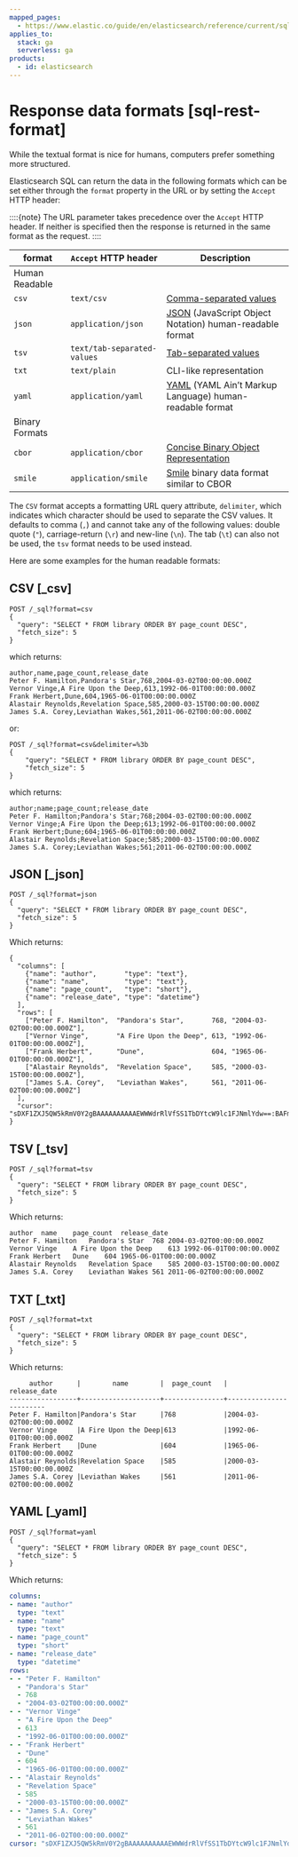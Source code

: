 ```yaml
---
mapped_pages:
  - https://www.elastic.co/guide/en/elasticsearch/reference/current/sql-rest-format.html
applies_to:
  stack: ga
  serverless: ga
products:
  - id: elasticsearch
---
```


# Response data formats [sql-rest-format]

While the textual format is nice for humans, computers prefer something more structured.

Elasticsearch SQL can return the data in the following formats which can be set either through the `format` property in the URL or by setting the `Accept` HTTP header:

::::{note}
The URL parameter takes precedence over the `Accept` HTTP header. If neither is specified then the response is returned in the same format as the request.
::::


| format | `Accept` HTTP header | Description |
| --- | --- | --- |
| Human Readable |
| `csv` | `text/csv` | [Comma-separated values](https://en.wikipedia.org/wiki/Comma-separated_values) |
| `json` | `application/json` | [JSON](https://www.json.org/) (JavaScript Object Notation) human-readable format |
| `tsv` | `text/tab-separated-values` | [Tab-separated values](https://en.wikipedia.org/wiki/Tab-separated_values) |
| `txt` | `text/plain` | CLI-like representation |
| `yaml` | `application/yaml` | [YAML](https://en.wikipedia.org/wiki/YAML) (YAML Ain’t Markup Language) human-readable format |
| Binary Formats |
| `cbor` | `application/cbor` | [Concise Binary Object Representation](https://cbor.io/) |
| `smile` | `application/smile` | [Smile](https://en.wikipedia.org/wiki/Smile_(data_interchange_format)) binary data format similar to CBOR |

The `CSV` format accepts a formatting URL query attribute, `delimiter`, which indicates which character should be used to separate the CSV values. It defaults to comma (`,`) and cannot take any of the following values: double quote (`"`), carriage-return (`\r`) and new-line (`\n`). The tab (`\t`) can also not be used, the `tsv` format needs to be used instead.

Here are some examples for the human readable formats:

## CSV [_csv]

```console
POST /_sql?format=csv
{
  "query": "SELECT * FROM library ORDER BY page_count DESC",
  "fetch_size": 5
}
```

which returns:

```text
author,name,page_count,release_date
Peter F. Hamilton,Pandora's Star,768,2004-03-02T00:00:00.000Z
Vernor Vinge,A Fire Upon the Deep,613,1992-06-01T00:00:00.000Z
Frank Herbert,Dune,604,1965-06-01T00:00:00.000Z
Alastair Reynolds,Revelation Space,585,2000-03-15T00:00:00.000Z
James S.A. Corey,Leviathan Wakes,561,2011-06-02T00:00:00.000Z
```

or:

```console
POST /_sql?format=csv&delimiter=%3b
{
    "query": "SELECT * FROM library ORDER BY page_count DESC",
    "fetch_size": 5
}
```

which returns:

```text
author;name;page_count;release_date
Peter F. Hamilton;Pandora's Star;768;2004-03-02T00:00:00.000Z
Vernor Vinge;A Fire Upon the Deep;613;1992-06-01T00:00:00.000Z
Frank Herbert;Dune;604;1965-06-01T00:00:00.000Z
Alastair Reynolds;Revelation Space;585;2000-03-15T00:00:00.000Z
James S.A. Corey;Leviathan Wakes;561;2011-06-02T00:00:00.000Z
```


## JSON [_json]

```console
POST /_sql?format=json
{
  "query": "SELECT * FROM library ORDER BY page_count DESC",
  "fetch_size": 5
}
```

Which returns:

```console-result
{
  "columns": [
    {"name": "author",       "type": "text"},
    {"name": "name",         "type": "text"},
    {"name": "page_count",   "type": "short"},
    {"name": "release_date", "type": "datetime"}
  ],
  "rows": [
    ["Peter F. Hamilton",  "Pandora's Star",       768, "2004-03-02T00:00:00.000Z"],
    ["Vernor Vinge",       "A Fire Upon the Deep", 613, "1992-06-01T00:00:00.000Z"],
    ["Frank Herbert",      "Dune",                 604, "1965-06-01T00:00:00.000Z"],
    ["Alastair Reynolds",  "Revelation Space",     585, "2000-03-15T00:00:00.000Z"],
    ["James S.A. Corey",   "Leviathan Wakes",      561, "2011-06-02T00:00:00.000Z"]
  ],
  "cursor": "sDXF1ZXJ5QW5kRmV0Y2gBAAAAAAAAAAEWWWdrRlVfSS1TbDYtcW9lc1FJNmlYdw==:BAFmBmF1dGhvcgFmBG5hbWUBZgpwYWdlX2NvdW50AWYMcmVsZWFzZV9kYXRl+v///w8="
}
```


## TSV [_tsv]

```console
POST /_sql?format=tsv
{
  "query": "SELECT * FROM library ORDER BY page_count DESC",
  "fetch_size": 5
}
```

Which returns:

```text
author	name	page_count	release_date
Peter F. Hamilton	Pandora's Star	768	2004-03-02T00:00:00.000Z
Vernor Vinge	A Fire Upon the Deep	613	1992-06-01T00:00:00.000Z
Frank Herbert	Dune	604	1965-06-01T00:00:00.000Z
Alastair Reynolds	Revelation Space	585	2000-03-15T00:00:00.000Z
James S.A. Corey	Leviathan Wakes	561	2011-06-02T00:00:00.000Z
```


## TXT [_txt]

```console
POST /_sql?format=txt
{
  "query": "SELECT * FROM library ORDER BY page_count DESC",
  "fetch_size": 5
}
```

Which returns:

```text
     author      |        name        |  page_count   |      release_date
-----------------+--------------------+---------------+------------------------
Peter F. Hamilton|Pandora's Star      |768            |2004-03-02T00:00:00.000Z
Vernor Vinge     |A Fire Upon the Deep|613            |1992-06-01T00:00:00.000Z
Frank Herbert    |Dune                |604            |1965-06-01T00:00:00.000Z
Alastair Reynolds|Revelation Space    |585            |2000-03-15T00:00:00.000Z
James S.A. Corey |Leviathan Wakes     |561            |2011-06-02T00:00:00.000Z
```


## YAML [_yaml]

```console
POST /_sql?format=yaml
{
  "query": "SELECT * FROM library ORDER BY page_count DESC",
  "fetch_size": 5
}
```

Which returns:

```yaml
columns:
- name: "author"
  type: "text"
- name: "name"
  type: "text"
- name: "page_count"
  type: "short"
- name: "release_date"
  type: "datetime"
rows:
- - "Peter F. Hamilton"
  - "Pandora's Star"
  - 768
  - "2004-03-02T00:00:00.000Z"
- - "Vernor Vinge"
  - "A Fire Upon the Deep"
  - 613
  - "1992-06-01T00:00:00.000Z"
- - "Frank Herbert"
  - "Dune"
  - 604
  - "1965-06-01T00:00:00.000Z"
- - "Alastair Reynolds"
  - "Revelation Space"
  - 585
  - "2000-03-15T00:00:00.000Z"
- - "James S.A. Corey"
  - "Leviathan Wakes"
  - 561
  - "2011-06-02T00:00:00.000Z"
cursor: "sDXF1ZXJ5QW5kRmV0Y2gBAAAAAAAAAAEWWWdrRlVfSS1TbDYtcW9lc1FJNmlYdw==:BAFmBmF1dGhvcgFmBG5hbWUBZgpwYWdlX2NvdW50AWYMcmVsZWFzZV9kYXRl+v///w8="
```


